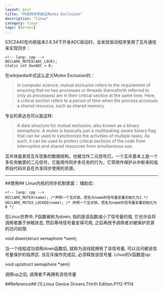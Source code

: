 ```yaml
---
layout: post
title: "内核同步机制之Mutex Exclusion"
description: "linux"
category: linux
tags: [kernel]
---
```


S3C2440在内核版本2.6.34下开发ADC驱动时，会发现驱动程序里用了互斥通信来实现同步：

    <!-- lang: cpp -->
    DECLARE_MUTEX(ADC_LOCK);
    static int OwnADC = 0;
在wikipedia中式这么定义Mutex Exclusion的：

> In computer science, mutual exclusion refers to the requirement of ensuring that no two processes or threads (henceforth referred to only as processes) are in their critical section at the same time. Here, a critical section refers to a period of time when the process accesses a shared resource, such as shared memory. 
 
专业的表达也可以是这样:
> A data structure for mutual exclusion, also known as a binary semaphore. A mutex is basically just a multitasking-aware binary flag that can be used to synchronize the activities of multiple tasks. As such, it can be used to protect critical sections of the code from interruption and shared resources from simultaneous use.

互斥体是表现互斥现象的数据结构，也被当作二元信号灯。一个互斥基本上是一个多任务敏感的二元信号，它能用作同步多任务的行为，它常用作保护从中断来的临界段代码并且在共享同步使用的资源。

-------------------------
##使用##
Linux内核的同步机制里面：
辅助宏:

    <!-- lang: cpp -->
    DECLARE_MUTEX(name); /*声明一个互斥锁，把名为name的信号量变量初始化为1 */
    DECLARE_MUTEX_LOCKED(name); /* 声明一个互斥锁，把名为name的信号量变量初始化为0 */

在Linux世界中, P函数被称为down, 指的是该函数减小了信号量的值, 它也许会将调用者置于休眠状态, 然后等待信号量变得可用, 之后再授予调用者对被保护资源的访问权限.

void down(struct semaphore *sem);
    
当一个线程成功调用down函数后, 就称为该线程拥有了该信号量, 可以访问被该信号量保护的临界区. 当互斥操作完成后, 必须释放该信号量.
Linux的V函数是up:
 
void up(struct semaphore *sem)

调用up之后, 调用者不再拥有该信号量 

##Reference##
[1].Linux Device Drivers.Thirth Edition.P112-P114

